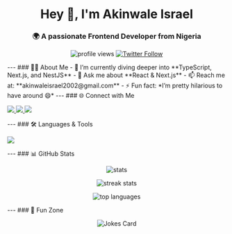<!-- Header Section --> 
<h1 align="center">Hey 👋, I'm Akinwale Israel</h1> <h3 align="center">🌍 A passionate Frontend Developer from Nigeria</h3> <p align="center"> <img src="https://komarev.com/ghpvc/?username=akinwale01&label=Profile%20Views&color=0e75b6&style=flat" alt="profile views" /> <a href="https://twitter.com/akinwaleisrael5" target="blank"> <img src="https://img.shields.io/twitter/follow/akinwaleisrael5?logo=twitter&style=flat" alt="Twitter Follow" /> </a> </p> --- 
<!-- About Me --> ### 👨‍💻 About Me - 🌱 I’m currently diving deeper into **TypeScript, Next.js, and NestJS** - 💬 Ask me about **React & Next.js** - 📫 Reach me at: **akinwaleisrael2002@gmail.com** - ⚡ Fun fact: *I’m pretty hilarious to have around 😄* --- 
<!-- Social Links --> ### 🌐 Connect with Me <p align="left"> <a href="https://dev.to/israel_akinwale_c53bde9f0" target="blank"> <img src="https://img.shields.io/badge/Dev.to-0A0A0A?style=for-the-badge&logo=devdotto&logoColor=white"/> </a> <a href="https://twitter.com/akinwaleisrael5" target="blank"> <img src="https://img.shields.io/badge/Twitter-1DA1F2?style=for-the-badge&logo=twitter&logoColor=white"/> </a> <a href="https://stackoverflow.com/users/27314227" target="blank"> <img src="https://img.shields.io/badge/Stackoverflow-FE7A16?style=for-the-badge&logo=stackoverflow&logoColor=white"/> </a> </p> ---
<!-- Tech Stack --> ### 🛠️ Languages & Tools <p align="left"> <img src="https://skillicons.dev/icons?i=html,css,javascript,typescript,react,nextjs,tailwind,mongodb,python,nodejs" /> </p> --- <!-- GitHub Stats --> ### 📊 GitHub Stats <p align="center"> <img src="https://github-readme-stats.vercel.app/api?username=akinwale01&show_icons=true&theme=radical" alt="stats" /> </p> <p align="center"> <img src="https://github-readme-streak-stats.herokuapp.com/?user=akinwale01&theme=radical" alt="streak stats" /> </p> <p align="center"> <img src="https://github-readme-stats.vercel.app/api/top-langs/?username=akinwale01&layout=compact&theme=radical" alt="top languages" /> </p> --- 
<!-- Fun Badge Section --> ### 🎉 Fun Zone <p align="center"> <img src="https://readme-jokes.vercel.app/api?theme=radical" alt="Jokes Card" /> </p>
